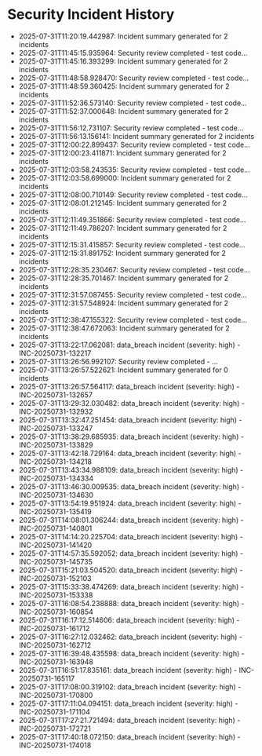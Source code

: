 # Security Incident History

- 2025-07-31T11:20:19.442987: Incident summary generated for 2 incidents
- 2025-07-31T11:45:15.935964: Security review completed - test code...
- 2025-07-31T11:45:16.393299: Incident summary generated for 2 incidents
- 2025-07-31T11:48:58.928470: Security review completed - test code...
- 2025-07-31T11:48:59.360425: Incident summary generated for 2 incidents
- 2025-07-31T11:52:36.573140: Security review completed - test code...
- 2025-07-31T11:52:37.000648: Incident summary generated for 2 incidents
- 2025-07-31T11:56:12.731107: Security review completed - test code...
- 2025-07-31T11:56:13.156141: Incident summary generated for 2 incidents
- 2025-07-31T12:00:22.899437: Security review completed - test code...
- 2025-07-31T12:00:23.411871: Incident summary generated for 2 incidents
- 2025-07-31T12:03:58.243535: Security review completed - test code...
- 2025-07-31T12:03:58.699000: Incident summary generated for 2 incidents
- 2025-07-31T12:08:00.710149: Security review completed - test code...
- 2025-07-31T12:08:01.212145: Incident summary generated for 2 incidents
- 2025-07-31T12:11:49.351866: Security review completed - test code...
- 2025-07-31T12:11:49.786207: Incident summary generated for 2 incidents
- 2025-07-31T12:15:31.415857: Security review completed - test code...
- 2025-07-31T12:15:31.891752: Incident summary generated for 2 incidents
- 2025-07-31T12:28:35.230467: Security review completed - test code...
- 2025-07-31T12:28:35.701467: Incident summary generated for 2 incidents
- 2025-07-31T12:31:57.087455: Security review completed - test code...
- 2025-07-31T12:31:57.548924: Incident summary generated for 2 incidents
- 2025-07-31T12:38:47.155322: Security review completed - test code...
- 2025-07-31T12:38:47.672063: Incident summary generated for 2 incidents
- 2025-07-31T13:22:17.062081: data_breach incident (severity: high) - INC-20250731-132217
- 2025-07-31T13:26:56.992107: Security review completed - ...
- 2025-07-31T13:26:57.522621: Incident summary generated for 0 incidents
- 2025-07-31T13:26:57.564117: data_breach incident (severity: high) - INC-20250731-132657
- 2025-07-31T13:29:32.030482: data_breach incident (severity: high) - INC-20250731-132932
- 2025-07-31T13:32:47.251454: data_breach incident (severity: high) - INC-20250731-133247
- 2025-07-31T13:38:29.685935: data_breach incident (severity: high) - INC-20250731-133829
- 2025-07-31T13:42:18.729164: data_breach incident (severity: high) - INC-20250731-134218
- 2025-07-31T13:43:34.988109: data_breach incident (severity: high) - INC-20250731-134334
- 2025-07-31T13:46:30.009535: data_breach incident (severity: high) - INC-20250731-134630
- 2025-07-31T13:54:19.951924: data_breach incident (severity: high) - INC-20250731-135419
- 2025-07-31T14:08:01.306244: data_breach incident (severity: high) - INC-20250731-140801
- 2025-07-31T14:14:20.225704: data_breach incident (severity: high) - INC-20250731-141420
- 2025-07-31T14:57:35.592052: data_breach incident (severity: high) - INC-20250731-145735
- 2025-07-31T15:21:03.504520: data_breach incident (severity: high) - INC-20250731-152103
- 2025-07-31T15:33:38.474269: data_breach incident (severity: high) - INC-20250731-153338
- 2025-07-31T16:08:54.238888: data_breach incident (severity: high) - INC-20250731-160854
- 2025-07-31T16:17:12.514606: data_breach incident (severity: high) - INC-20250731-161712
- 2025-07-31T16:27:12.032462: data_breach incident (severity: high) - INC-20250731-162712
- 2025-07-31T16:39:48.435598: data_breach incident (severity: high) - INC-20250731-163948
- 2025-07-31T16:51:17.835161: data_breach incident (severity: high) - INC-20250731-165117
- 2025-07-31T17:08:00.319102: data_breach incident (severity: high) - INC-20250731-170800
- 2025-07-31T17:11:04.094151: data_breach incident (severity: high) - INC-20250731-171104
- 2025-07-31T17:27:21.721494: data_breach incident (severity: high) - INC-20250731-172721
- 2025-07-31T17:40:18.072150: data_breach incident (severity: high) - INC-20250731-174018
